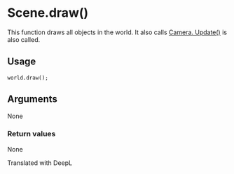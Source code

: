 # Scene.draw()

This function draws all objects in the world. It also calls [Camera. Update()](/lib/3d/camera/update) is also called.

## Usage

```
world.draw();
```

## Arguments

None

### Return values

None

Translated with DeepL
